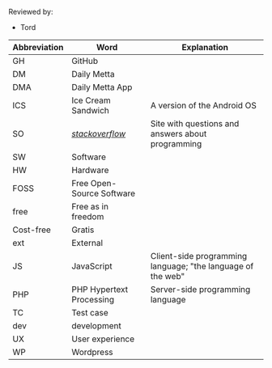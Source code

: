 Reviewed by:
* Tord


Abbreviation | Word | Explanation
--- | --- | ---
GH | GitHub
DM | Daily Metta
DMA | Daily Metta App
ICS | Ice Cream Sandwich | A version of the Android OS
SO | [*stackoverflow*](http://stackoverflow.com/) | Site with questions and answers about programming
SW | Software |
HW | Hardware |
FOSS | Free Open-Source Software |
free | Free as in freedom
| Cost-free | Gratis
ext | External |
JS | JavaScript | Client-side programming language; "the language of the web"
PHP | PHP Hypertext Processing | Server-side programming language
TC | Test case |
dev | development
UX | User experience
WP | Wordpress |

